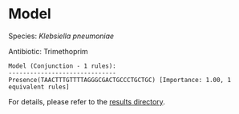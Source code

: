 
# Model

Species: *Klebsiella pneumoniae*

Antibiotic: Trimethoprim

```
Model (Conjunction - 1 rules):
------------------------------
Presence(TAACTTTGTTTTAGGGCGACTGCCCTGCTGC) [Importance: 1.00, 1 equivalent rules]

```

For details, please refer to the [results directory](../../../../../results/scm_b/klebsiella%20pneumoniae/trimethoprim/repeat_7/).

